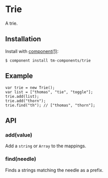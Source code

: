 
# Trie

  A trie.

## Installation

  Install with [component(1)](http://component.io):

    $ component install tm-components/trie

## Example

```
var trie = new Trie();
var list = ["thomas", "tie", "toggle"];
trie.add(list);
trie.add("thorn");
trie.find("th"); // ["thomas", "thorn"];
```

## API

### add(value)

Add a `string` or `Array` to the mappings.

### find(needle)

Finds a strings matching the needle as a prefix.